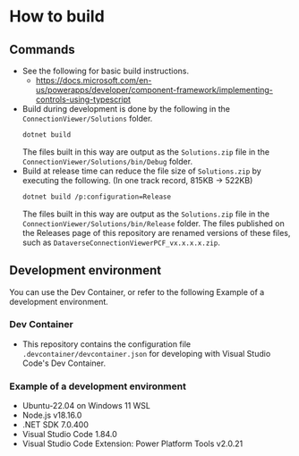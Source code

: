 # How to build

## Commands

- See the following for basic build instructions.
  - <https://docs.microsoft.com/en-us/powerapps/developer/component-framework/implementing-controls-using-typescript>
- Build during development is done by the following in the `ConnectionViewer/Solutions` folder.
  ```bash
  dotnet build
  ```
  The files built in this way are output as the `Solutions.zip` file in the `ConnectionViewer/Solutions/bin/Debug` folder.
- Build at release time can reduce the file size of `Solutions.zip` by executing the following. (In one track record, 815KB -> 522KB)
  ```bash
  dotnet build /p:configuration=Release
  ```
  The files built in this way are output as the `Solutions.zip` file in the `ConnectionViewer/Solutions/bin/Release` folder.
  The files published on the Releases page of this repository are renamed versions of these files, such as `DataverseConnectionViewerPCF_vx.x.x.x.zip`.

## Development environment

You can use the Dev Container, or refer to the following Example of a development environment.

### Dev Container

- This repository contains the configuration file `.devcontainer/devcontainer.json` for developing with Visual Studio Code's Dev Container.

### Example of a development environment

- Ubuntu-22.04 on Windows 11 WSL
- Node.js v18.16.0
- .NET SDK 7.0.400
- Visual Studio Code 1.84.0
- Visual Studio Code Extension: Power Platform Tools v2.0.21
